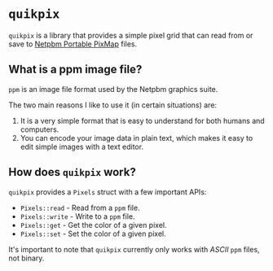 # `quikpix`

`quikpix` is a library that provides a simple pixel grid that can read from or save to [Netpbm Portable PixMap](https://en.wikipedia.org/wiki/Netpbm) files.

## What is a ppm image file?

`ppm` is an image file format used by the Netpbm graphics suite.

The two main reasons I like to use it (in certain situations) are:

1. It is a very simple format that is easy to understand for both humans and computers.
2. You can encode your image data in plain text, which makes it easy to edit simple images with a text editor.

## How does `quikpix` work?

`quikpix` provides a `Pixels` struct with a few important APIs:

- `Pixels::read` - Read from a `ppm` file.
- `Pixels::write` - Write to a `ppm` file.
- `Pixels::get` - Get the color of a given pixel.
- `Pixels::set` - Set the color of a given pixel.

It's important to note that `quikpix` currently only works with *ASCII* `ppm` files, not binary.

